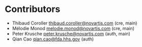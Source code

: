 Contributors
============

* Thibaud Coroller <thibaud.coroller@novartis.com> (cre, main)
* Mélodie Monod <melodie.monod@novartis.com> (cre, main)
* Peter Krusche <peter.krusche@novartis.com> (auth, main)
* Qian Cao <qian.cao@fda.hhs.gov> (auth)
